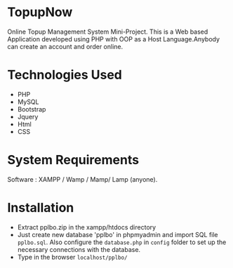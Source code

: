 # TopupNow
Online Topup Management System Mini-Project. This is a Web based Application developed using PHP with OOP as a Host Language.Anybody can create an account and order online.

# Technologies Used
* PHP
* MySQL
* Bootstrap
* Jquery
* Html
* CSS

# System Requirements
Software : XAMPP / Wamp / Mamp/ Lamp (anyone).

# Installation
* Extract pplbo.zip in the xampp/htdocs directory
* Just create new database 'pplbo' in phpmyadmin and import SQL file ```pplbo.sql```. Also configure the ```database.php``` in ```config``` folder to set up the necessary connections with the database.
* Type in the browser ```localhost/pplbo/```






